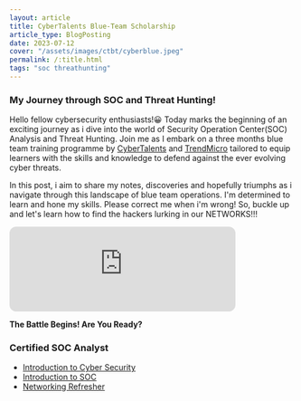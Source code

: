 ```yaml
---
layout: article
title: CyberTalents Blue-Team Scholarship
article_type: BlogPosting
date: 2023-07-12
cover: "/assets/images/ctbt/cyberblue.jpeg"
permalink: /:title.html
tags: "soc threathunting"
---
```


### My Journey through SOC and Threat Hunting!

Hello fellow cybersecurity enthusiasts!:grinning: Today marks the beginning of an exciting journey as i dive into the world of Security Operation Center(SOC) Analysis and Threat Hunting. Join me as I embark on a three months blue team training programme by [CyberTalents](https://cybertalents.com) and [TrendMicro](https://trendmicro.com) tailored to equip learners with the skills and knowledge to defend against the ever evolving cyber threats.

In this post, i aim to share my notes, discoveries and hopefully triumphs as i navigate through this landscape of blue team operations. I'm determined to learn and hone my skills. Please correct me when i'm wrong! So, buckle up and let's learn how to find the hackers lurking in our NETWORKS!!!

<iframe style="border-radius:12px" src="https://open.spotify.com/embed/track/7KvEka1G907oYKOBLaXHff?utm_source=generator" width="400" height="150" frameBorder="0" allowfullscreen="" allow="autoplay; clipboard-write; encrypted-media; fullscreen; picture-in-picture" loading="lazy"></iframe>

**The Battle Begins! Are You Ready?**

### Certified SOC Analyst
* [Introduction to Cyber Security](socfiles/intoduction_to_cybersecurity.html)  
* [Introduction to SOC](socfiles/introduction_to_soc.html)  
* [Networking Refresher](socfiles/network_refresher.html)  